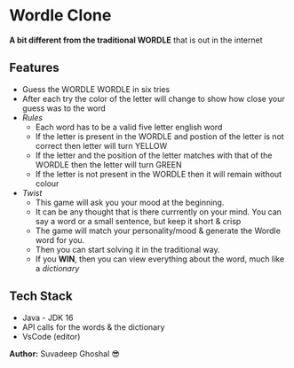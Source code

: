 # Wordle Clone

**A bit different from the traditional WORDLE** that is out in the internet

## Features

- Guess the WORDLE WORDLE in six tries
- After each try the color of the letter will change to show how close your guess was to the word
- *Rules*
  - Each word has to be a valid five letter english word
  - If the letter is present in the WORDLE and postion of the letter is not correct then letter will turn YELLOW
  - If the letter and the position of the letter matches with that of the WORDLE then the letter will turn GREEN
  - If the letter is not present in the WORDLE then it will remain without colour
- *Twist*
  - This game will ask you your mood at the beginning.
  - It can be any thought that is there currrently on your mind. You can say a word or a small sentence, but keep it short & crisp
  - The game will match your personality/mood & generate the Wordle word for you.
  - Then you can start solving it in the traditional way.
  - If you **WIN**, then you can view everything about the word, much like a *dictionary*

## Tech Stack
- Java - JDK 16
- API calls for the words & the dictionary
- VsCode (editor)

**Author:** Suvadeep Ghoshal 😎
